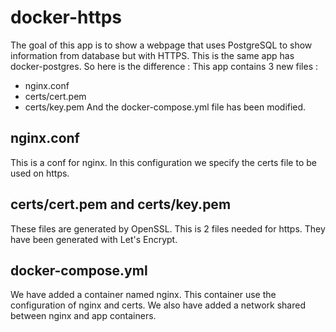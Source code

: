 # docker-https

The goal of this app is to show a webpage that uses PostgreSQL to show information from database but with HTTPS. This is the same app has docker-postgres. So here is the difference :
This app contains 3 new files :
- nginx.conf
- certs/cert.pem
- certs/key.pem
And the docker-compose.yml file has been modified.
&nbsp;
## nginx.conf
This is a conf for nginx. In this configuration we specify the certs file to be used on https.
&nbsp;
## certs/cert.pem and certs/key.pem
These files are generated by OpenSSL. This is 2 files needed for https. They have been generated with Let's Encrypt.
&nbsp;
## docker-compose.yml
We have added a container named nginx. This container use the configuration of nginx and certs. We also have added a network shared between nginx and app containers.
